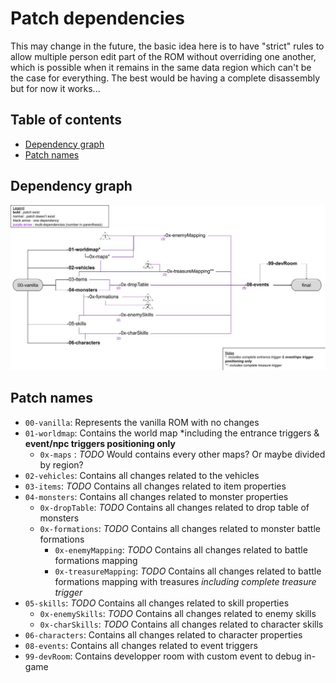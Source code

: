 # Patch dependencies
This may change in the future, the basic idea here is to have "strict" rules to allow multiple person edit part of the ROM without overriding one another, which is possible when it remains in the same data region which can't be the case for everything. The best would be having a complete disassembly but for now it works...

## Table of contents

- [Dependency graph](#dependency-graph)
- [Patch names](#patch-names)

## Dependency graph

![IPS Dependency](docs/IPS%20Dependency.jpg)

## Patch names

- `00-vanilla`: Represents the vanilla ROM with no changes
- `01-worldmap`: Contains the world map *including the entrance triggers & **event/npc triggers positioning only**
  - `0x-maps` : *TODO* Would contains every other maps? Or maybe divided by region?
- `02-vehicles`: Contains all changes related to the vehicles
- `03-items`: *TODO* Contains all changes related to item properties
- `04-monsters`: Contains all changes related to monster properties
  - `0x-dropTable`: *TODO* Contains all changes related to drop table of monsters
  - `0x-formations`: *TODO* Contains all changes related to monster battle formations
    - `0x-enemyMapping`: *TODO* Contains all changes related to battle formations mapping
    - `0x-treasureMapping`: *TODO* Contains all changes related to battle formations mapping with treasures *including complete treasure trigger*
- `05-skills`: *TODO* Contains all changes related to skill properties
  - `0x-enemySkills`: *TODO* Contains all changes related to enemy skills
  - `0x-charSkills`: *TODO* Contains all changes related to character skills
- `06-characters`: Contains all changes related to character properties
- `08-events`: Contains all changes related to event triggers
- `99-devRoom`: Contains developper room with custom event to debug in-game
